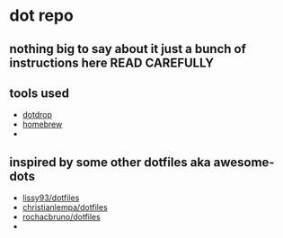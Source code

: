 # dot repo

## nothing big to say about it just a bunch of instructions here READ CAREFULLY

## tools used

- [dotdrop](https://github.com/deadc0de6/dotdrop#installation)
- [homebrew](https://brew.sh/)
-

## inspired by some other dotfiles aka awesome-dots

- [lissy93/dotfiles](https://github.com/Lissy93/dotfiles)
- [christianlempa/dotfiles](https://github.com/ChristianLempa/dotfiles)
- [rochacbruno/dotfiles](https://github.com/rochacbruno/dotfiles)
-
